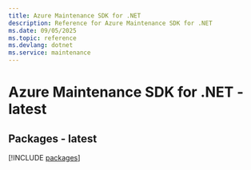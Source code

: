 ```yaml
---
title: Azure Maintenance SDK for .NET
description: Reference for Azure Maintenance SDK for .NET
ms.date: 09/05/2025
ms.topic: reference
ms.devlang: dotnet
ms.service: maintenance
---
```

# Azure Maintenance SDK for .NET - latest
## Packages - latest
[!INCLUDE [packages](maintenance-index.md)]